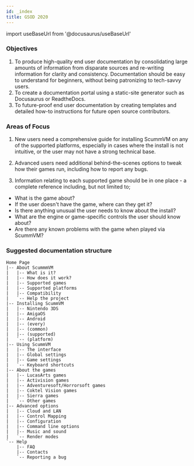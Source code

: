 ```yaml
---
id: _index
title: GSOD 2020
---
```

import useBaseUrl from '@docusaurus/useBaseUrl'

### Objectives

1. To produce high-quality end user documentation by consolidating large amounts of information from disparate sources and re-writing information for clarity and consistency. Documentation should be easy to understand for beginners, without being patronizing to tech-savvy users. 
2. To create a documentation portal using a static-site generator such as Docusaurus or ReadtheDocs.
3. To future-proof end user documentation by creating templates and detailed how-to instructions for future open source contributors.

### Areas of Focus

1.  New users need a comprehensive guide for installing ScummVM on any of the supported platforms, especially in cases where the install is not intuitive, or the user may not have a strong technical base. 

2.  Advanced users need additional behind-the-scenes options to tweak how their games run, including how to report any bugs. 

3.  Information relating to each supported game should be in one place - a complete reference including, but not limited to;
   * What is the game about?
   * If the user doesn't have the game, where can they get it?
   * Is there anything unusual the user needs to know about the install?
   * What are the engine or game-specific controls the user should know about?
   * Are there any known problems with the game when played via ScummVM?

###  Suggested documentation structure
````
Home Page
|-- About ScummmVM
|   |-- What is it?
|   |-- How does it work?
|   |-- Supported games
|   |-- Supported platforms
|   |-- Compatibility
|   `-- Help the project
|-- Installing ScummVM
|   |-- Nintendo 3DS
|   |-- AmigaOS
|   |-- Android
|   |-- (every)
|   |-- (common)
|   |-- (supported)
|   `-- (platform)
|-- Using ScummVM
|   |-- The interface
|   |-- Global settings
|   |-- Game settings
|   `-- Keyboard shortcuts
|-- About the games
|   |-- LucasArts games 
|   |-- Activision games
|   |-- Adventuresoft/Horrorsoft games
|   |-- Coktel Vision games
|   |-- Sierra games
|   `-- Other games
|-- Advanced options
|   |-- Cloud and LAN
|   |-- Control Mapping
|   |-- Configuration
|   |-- Command line options
|   |-- Music and sound
|   `-- Render modes
`-- Help
    |-- FAQ
    |-- Contacts
    `-- Reporting a bug

````


